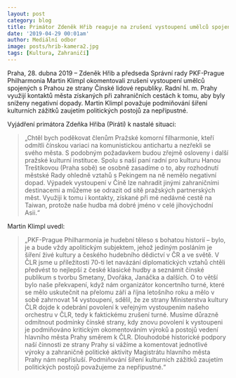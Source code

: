 ```yaml
---
layout: post
category: blog
title: Primátor Zdeněk Hřib reaguje na zrušení vystoupení umělců spojených s Prahou ze strany Číny
date: '2019-04-29 00:01am'
author: Mediální odbor
image: posts/hrib-kamera2.jpg
tags: [Kultura, Zahraničí]
---
```


Praha, 28. dubna 2019 – Zdeněk Hřib a předseda Správní rady PKF-Prague Philharmonia Martin Klimpl okomentovali zrušení vystoupení umělců spojených s Prahou ze strany Čínské lidové republiky. Radní hl. m. Prahy využijí kontaktů města získaných při zahraničních cestách k tomu, aby byly sníženy negativní dopady. Martin Klimpl považuje podmiňování šíření kulturních zážitků zaujetím politických postojů za nepřípustné.

Vyjádření primátora Zdeňka Hřiba (Piráti) k nastalé situaci:

> „Chtěl bych poděkovat členům Pražské komorní filharmonie, kteří odmítli čínskou variaci na komunistickou antichartu a nezřekli se svého města. S podobným požadavkem budou zřejmě osloveny i další pražské kulturní instituce. Spolu s naší paní radní pro kulturu Hanou Treštíkovou (Praha sobě) se osobně zasadíme o to, aby rozhodnutí městské Rady ohledně vztahů s Pekingem na ně nemělo negativní dopad. Výpadek vystoupení v Číně lze nahradit jinými zahraničními destinacemi a můžeme se odrazit od sítě pražských partnerských měst. Využiji k tomu i kontakty, získané při mé nedávné cestě na Taiwan, protože naše hudba má dobré jméno v celé jihovýchodní Asii.“

Martin Klimpl uvedl: 

> „PKF-Prague Philharmonia je hudební těleso s bohatou historií – bylo, je a bude vždy apolitickým subjektem, jehož jediným posláním je šíření živé kultury a českého hudebního dědictví v ČR a ve světě. V ČLR jsme u příležitosti 70-ti let navázání diplomatických vztahů chtěli předvést to nejlepší z české klasické hudby a seznámit čínské publikum s tvorbu Smetany, Dvořáka, Janáčka a dalších. O to větší bylo naše překvapení, když nám organizátor koncertního turné, které se mělo uskutečnit na přelomu září a října letošního roku a mělo v sobě zahrnovat 14 vystoupení, sdělil, že ze strany Ministerstva kultury ČLR dojde k odebrání povolení k veřejným vystoupením našeho orchestru v ČLR, tedy k faktickému zrušení turné. Musíme důrazně odmítnout podmínky čínské strany, kdy znovu povolení k vystoupeni je podmiňováno kritickým okomentováním výroků a postojů vedení hlavního města Prahy směrem k ČLR. Dlouhodobé historické podpory naší činnosti ze strany Prahy si vážíme a komentovat jednotlivé výroky a zahraničně politické aktivity Magistrátu hlavního města Prahy nám nepřísluší. Podmiňování šíření kulturních zážitků zaujetím politických postojů považujeme za nepřípustné.“
